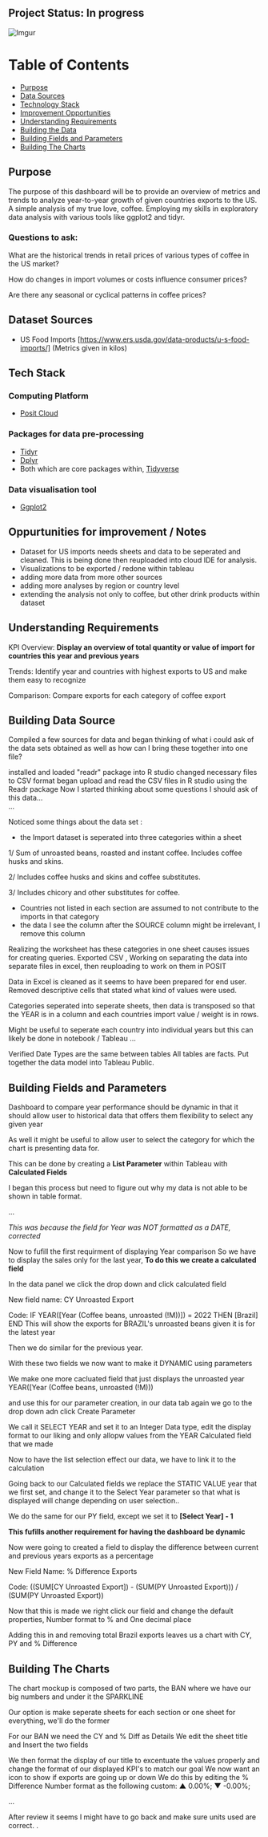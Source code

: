 ## Project Status: In progress 
![Imgur](https://imgur.com/kN2ygv1.gif)

# Table of Contents
- [Purpose](#purpose)
- [Data Sources](#dataset-sources)
- [Technology Stack](#tech-stack)
- [Improvement Opportunities](#oppurtunities-for-improvement-/-notes)
- [Understanding Requirements](#understanding-requirements) 
- [Building the Data](#building-data-source)
- [Building Fields and Parameters](#building-fields-and-parameters)
- [Building The Charts](#building-the-charts)

## Purpose
The purpose of this dashboard will be to provide an overview of metrics and trends to analyze year-to-year growth of given countries exports to the US. 
A simple analysis of my true love, coffee. Employing my skills in exploratory data analysis with various tools like ggplot2 and tidyr. 

### Questions to ask:
What are the historical trends in retail prices of various types of coffee in the US market? 

How do changes in import volumes or costs influence consumer prices? 

Are there any seasonal or cyclical patterns in coffee prices? 

## Dataset Sources
* US Food Imports [https://www.ers.usda.gov/data-products/u-s-food-imports/] (Metrics given in kilos) 
<!--- * Global price of coffee from 1990 to 2024 ARABICA [https://fred.stlouisfed.org/series/PCOFFOTMUSDM]
* Global price of coffee from 1990 to 2024 ROBUSTAS [https://fred.stlouisfed.org/series/PCOFFROBUSDM]
* Consumer Price Index for All Urban Consumers: Coffee in U.S. City Average [https://fred.stlouisfed.org/series/CUSR0000SEFP01] --->


<!--- Further Develop --->
## Tech Stack

### Computing Platform
- [Posit Cloud](https://posit.co/products/cloud/cloud/)

### Packages for data pre-processing
- [Tidyr](https://tidyr.tidyverse.org/)
- [Dplyr](https://dplyr.tidyverse.org/)
- Both which are core packages within, [Tidyverse](https://www.tidyverse.org/)
### Data visualisation tool
- [Ggplot2](https://ggplot2.tidyverse.org/)


<!--- Points to add ---> 

## Oppurtunities for improvement / Notes
- Dataset for US imports needs sheets and data to be seperated and cleaned. This is being done then reuploaded into cloud IDE for analysis.
- Visualizations to be exported / redone within tableau
- adding more data from more other sources
- adding more analyses by region or country level
- extending the analysis not only to coffee, but other drink products within dataset
  
<!--- ## Acknowledgements ---> 

## Understanding Requirements
KPI Overview: **Display an overview of total quantity or value of import for countries this year and previous years**

Trends: Identify year and countries with highest exports to US and make them easy to recognize 

Comparison: Compare exports for each category of coffee export


## Building Data Source 
Compiled a few sources for data and began thinking of what i could ask of the data sets obtained
as well as how can I bring these together into one file? 

installed and loaded "readr" package into R studio
changed necessary files to CSV format 
began upload and read the CSV files in R studio using the Readr package
Now I started thinking about some questions I should ask of this data...  
...

Noticed some things about the data set :
- the Import dataset is seperated into three categories within a sheet
  
1/ Sum of unroasted beans, roasted and instant coffee. Includes coffee husks and skins. 

2/ Includes coffee husks and skins and coffee substitutes. 

3/ Includes chicory and other substitutes for coffee. 

- Countries not listed in each section are assumed to not contribute to the imports in that category  
- the data I see the column after the SOURCE column might be irrelevant, I remove this column  
 
Realizing the worksheet has these categories in one sheet causes issues for creating queries. Exported CSV , Working on separating the data into separate files in excel, then reuploading to work on them in POSIT 

Data in Excel is cleaned as it seems to have been prepared for end user. 
Removed descriptive cells that stated what kind of values were used.

Categories seperated into seperate sheets, then data is transposed so that the YEAR is in a column and each countries import value / weight is in rows. 

Might be useful to seperate each country into individual years but this can likely be done in notebook / Tableau 
...

Verified Date Types are the same between tables
All tables are facts. Put together the data model into Tableau Public. 

## Building Fields and Parameters

Dashboard to compare year performance should be dynamic in that it should allow user to historical data that offers them flexibility to select any given year

As well it might be useful to allow user to select the category for which the chart is presenting data for. 

This can be done by creating a **List Parameter** within Tableau with **Calculated Fields**

I began this process but need to figure out why my data is not able to be shown in table format. 

...


  _This was because the field for Year was NOT formatted as a DATE, corrected_

Now to fufill the first requirment of displaying Year comparison 
So we have to display the sales only for the last year, **To do this we create a calculated field**


In the data panel we click the drop down and click calculated field

New field name: CY Unroasted Export

Code: IF YEAR([Year (Coffee beans, unroasted (!M))]) = 2022 THEN [Brazil] 
      END
This will show the exports for BRAZIL's unroasted beans given it is for the latest year 

Then we do similar for the previous year. 

With these two fields we now want to make it DYNAMIC using parameters

We make one more cacluated field that just displays the unroasted year 
  YEAR([Year (Coffee beans, unroasted (!M)))

and use this for our parameter creation, in our data tab again we go to the drop down adn click Create Parameter

We call it SELECT YEAR and set it to an Integer Data type, edit the display format to our liking and only allopw values from the YEAR Calculated field that we made


Now to have the list selection effect our data, we have to link it to the calculation

Going back to our Calculated fields we replace the STATIC VALUE year that we first set, and change it to the Select Year parameter so that what is displayed will change depending on user selection.. 

We do the same for our PY field, except we set it to **[Select Year] - 1** 

**This fufills another requirement for having the dashboard be dynamic**

Now were going to created a field to display the difference between current and previous years exports as a percentage 

  New Field Name: % Difference Exports
  
  Code: ((SUM[CY Unroasted Export]) - (SUM(PY Unroasted Export))) / (SUM(PY Unroasted Export))
  
  Now that this is made we right click our field and change the default properties, Number format to % and One decimal place

  Adding this in and removing total Brazil exports leaves us a chart with CY, PY and % Difference


  ## Building The Charts
The chart mockup is composed of two parts, the BAN where we have our big numbers and under it the SPARKLINE

Our option is make seperate sheets for each section or one sheet for everything, we'll do the former

For our BAN we need the CY and % Diff as Details
We edit the sheet title and Insert the two fields

We then format the display of our title to excentuate the values properly and change the format of our displayed KPI's to match our goal
We now want an icon to show if exports are going up or down 
We do this by editing the % Difference Number format as the following custom: ▲ 0.00%; ▼ -0.00%;


...

After review it seems I might have to go back and make sure units used are correct. .
